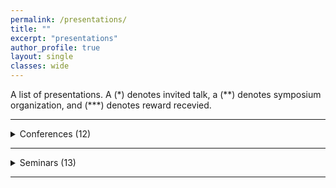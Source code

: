 ```yaml
---
permalink: /presentations/
title: ""
excerpt: "presentations"
author_profile: true
layout: single
classes: wide
---
```

A list of presentations. A (\*) denotes invited talk, a (\*\*) denotes symposium organization, and (\*\*\*) denotes reward recevied.

***

<details><summary>Conferences (12)</summary>
<span style="font-size:0.75em;">(12) Modeling an Output Nucleus Integrating Multiple Inhibitory Pathways</span><br><span style="font-size:0.6em;">Oral Presentation, ICMNS 2024, University College Dublin, Dublin, Ireland,<i> 11 June 2024</i></span>
<br>
<br>
<span style="font-size:0.75em;">(11) Diverse responses of a basal ganglia output nucleus integrating multiple input streams in control and dopamine-depleted conditions</span><br><span style="font-size:0.6em;">Poster Presentation, CNS 2023, 32nd Annual Computational Neuroscienc Conference, Kongresshalle, Leipzig, Germany,<i> 26 July 2023</i></span>
<br>
<br>
<span style="font-size:0.75em;">(10**) Information Flow in the Basal Ganglia</span><br><span style="font-size:0.6em;">Oral Presentation, SIAM Dynamical Systems, Double Tree by Hilton, Portland, Oregon,<i> 18 May 2023</i><br>
Organized Mini-symposium: Clustering and Chimeras: Spatio-Temporal Dynamics in Biological Systems
</span>
<br>
<br>
<span style="font-size:0.75em;">(9) Stabilization of Chaotic Neural Networks</span><br><span style="font-size:0.6em;">Virtual Poster Presentation, Dynamic Days 2023, Zoom,<i> 10 January 2023</i></span>
<br>
<br>
<span style="font-size:0.75em;">(8) Diverse responses of SNr neurons to in vivo optogenetic stimulation of GPe segment in mice</span><br><span style="font-size:0.6em;">Virtual Poster Presentation, SWEBAGS 2022, Zoom,<i> 30 November 2022</i></span>
<br>
<br>
<span style="font-size:0.75em;">(7) Diverse responses of substantia nigra pars reticulata neurons to in vivo optogenetic stimulation of globus pallidus external segment in mice</span><br><span style="font-size:0.6em;">Poster Presentation, Society for Neuroscience 2022, Basal Ganglia: Physiology and Function I, San Diego Convention Center,<i> 12 November 2022</i></span>
<br>
<br>
<span style="font-size:0.75em;">(6**) Classifying and Modeling Diverse Responses of Neurons that Integrate Inhibitory Inputs</span><br><span style="font-size:0.6em;">Oral Presentation, SIAM Life Sciences 2022, David L. Lawrence Conention Center,<i> 12 July 2022</i><br>
Organized Mini-symposium: Data Driven Neural Modeling
</span>
<br>
<br>
<span style="font-size:0.75em;">(5***) Existence of Cupolets in Chaotic Hindmarsh-Rose Model</span><br><span style="font-size:0.6em;">Virtual Oral Presentation, Society for Mathematical Biology 2021 Conference, Zoom,<i> 16 June 2021</i><br>
Won UCR Contributed Talk Award for Mathematical Neuroscience
</span>
<br>
<br>
<span style="font-size:0.75em;">(4) Existence of Cupolets in Chaotic Hindmarsh-Rose Model</span><br><span style="font-size:0.6em;">Virtual Oral Presentation,  SIAM Dynamical Systems 2021, Zoom,<i> 23 May 2021</i></span>
<br>
<br>
<span style="font-size:0.75em;">(3) Cupolets in Hindmarsh-Rose Model and Implications for Mutual Stabilization</span><br><span style="font-size:0.6em;">Oral Presentation,  Graduate Research Conference, University of New Hampshire,<i> 11 April 2020</i></span>
<br>
<br>
<span style="font-size:0.75em;">(2) Sigmoidal Learning Produces Mutual Stabilization in Chaotic Neural Model</span><br><span style="font-size:0.6em;">Oral Presentation,  Graduate Research Conference, University of New Hampshire,<i> 2 April 2019</i></span>
<br>
<br>
<span style="font-size:0.75em;">(1) Mutual Stabilization in Bidirectional Two Cell FitzHugh-Nagumo Neurons</span><br><span style="font-size:0.6em;">Oral Presentation,  Graduate Research Conference, University of New Hampshire,<i> 10 April 2018</i></span>
</details>

***

<details><summary>Seminars (13)</summary>
<span style="font-size:0.75em;">(13) A Data-Driven, Network Approach to Modeling an Output Nucleus of the Basal Ganglia</span><br><span style="font-size:0.6em;">Oral Presentation, Math Bio Seminar, University of Pittsburgh,<i> 22 February 2024</i></span>
<br>
<br>
<span style="font-size:0.75em;">(12) Data-Driven Dynamical Modeling of a Neuronal Output Nucleus Integrating Mulitple Pathways</span><br><span style="font-size:0.6em;">Virtual Oral Presentation, UNH IAM Seminar Series, University of New Hampshire,<i> 30 November 2023</i></span>
<br>
<br>
<span style="font-size:0.75em;">(11) Modeling diverse responses of a basal ganglia output nucleus integrating multiple input streams in control and dopamine-depleted conditions</span><br><span style="font-size:0.6em;">Virtual Oral Presentation, CNBC Postdoc Seminar, University of Pittsburgh,<i> 12 September 2023</i></span>
<br>
<br>
<span style="font-size:0.75em;">(10) The What and Where of Adding Channel Noise to the Hodgkin-Huxley Equations</span><br><span style="font-size:0.6em;">Oral Presentation, Math Bio Seminar, University of Pittsburgh,<i> 7 September 2023</i></span>
<br>
<br>
<span style="font-size:0.75em;">(9) Information Flow in the Basal Ganglia</span><br><span style="font-size:0.6em;">Oral Presentation, Math Bio Seminar, University of Pittsburgh,<i> 6 April 2023</i></span>
<br>
<br>
<span style="font-size:0.75em;">(8) Controlling Chaos</span><br><span style="font-size:0.6em;">Oral Presentation, Applied Math Seminar, University of Pittsburgh,<i> 13 March 2023</i></span>
<br>
<br>
<span style="font-size:0.75em;">(7) Viewing communities as coupled oscillators: elementary forms of Lotka-Volterra to Kuramoto</span><br><span style="font-size:0.6em;">Oral Presentation, Math Bio Seminar, University of Pittsburgh,<i> 17 November 2022</i></span>
<br>
<br>
<span style="font-size:0.75em;">(6*) Classifying Diverse Responses of Neurons that Integrate Inhibitory Inputs</span><br><span style="font-size:0.6em;">Virtual Oral Presentation, Maths Neuro Seminar, University of Nottingham, Zoom,<i> 1 November 2022</i></span>
<br>
<br>
<span style="font-size:0.75em;">(5) Insights and Advice on Landing, Deciding, and Suceeding as a Postdoc</span><br><span style="font-size:0.6em;">Virtual Oral Presentation, UNH IAM Graduate Seminar, Zoom,<i> 27 October 2022</i></span>
<br>
<br>
<span style="font-size:0.75em;">(4) Understanding and Classifying Heterogeneous Neural Responses</span><br><span style="font-size:0.6em;">Oral Presentation, Math Bio Seminar, University of Pittsburgh,<i> 27 February 2022</i></span>
<br>
<br>
<span style="font-size:0.75em;">(3) Reflections and tips from a recent IAM Grad: Graduate School and Postdoctoral Life</span><br><span style="font-size:0.6em;">Virtual Oral Presentation, IAM Graduate Seminar, University of New Hampshire, Zoom,<i> 17 February 2022</i></span>
<br>
<br>
<span style="font-size:0.75em;">(2) Tipping points in open systems: Bifurcation, noise-induced and rate-dependent examples in the climate system</span><br><span style="font-size:0.6em;">Oral Presentation, Math Bio Seminar, University of Pittsburgh,<i> 7 October 2021</i></span>
<br>
<br>
<span style="font-size:0.75em;">(1*) Chaotic Stabilization in Neural Systems</span><br><span style="font-size:0.6em;">Virtual Oral Presentation, Applied Mathematics Seminar, University of Colorado Boulder, Zoom,<i> 19 November 2020</i></span>
</details>

***